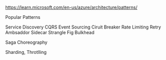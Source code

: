 https://learn.microsoft.com/en-us/azure/architecture/patterns/

Popular Patterns

Service Discovery
CQRS
Event Sourcing
Ciruit Breaker
Rate Limiting
Retry
Ambsaddor
Sidecar
Strangle Fig
Bulkhead

Saga 
Choreography

Sharding, Throtlling

